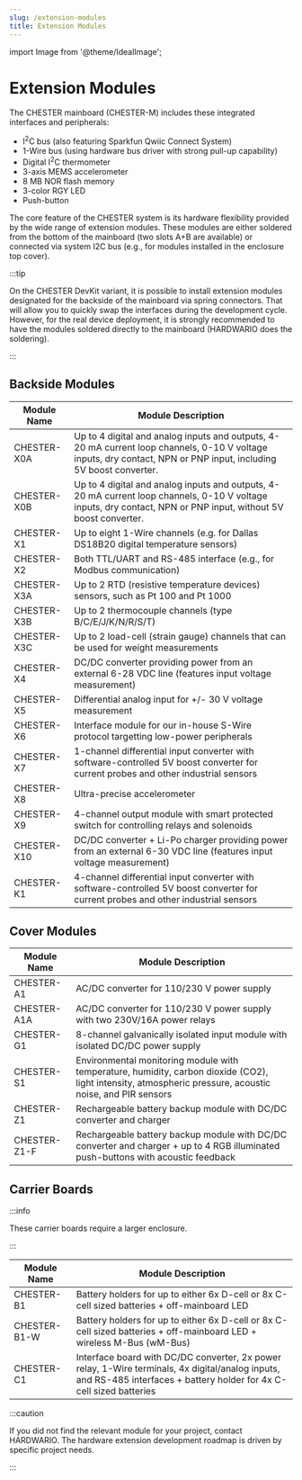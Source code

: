 ```yaml
---
slug: /extension-modules
title: Extension Modules
---
```

import Image from '@theme/IdealImage';

# Extension Modules

The CHESTER mainboard (CHESTER-M) includes these integrated interfaces and peripherals:

* I<sup>2</sup>C bus (also featuring Sparkfun Qwiic Connect System)
* 1-Wire bus (using hardware bus driver with strong pull-up capability)
* Digital I<sup>2</sup>C thermometer
* 3-axis MEMS accelerometer
* 8 MB NOR flash memory
* 3-color RGY LED
* Push-button

The core feature of the CHESTER system is its hardware flexibility provided by the wide range of extension modules. These modules are either soldered from the bottom of the mainboard (two slots A+B are available) or connected via system I2C bus (e.g., for modules installed in the enclosure top cover).

:::tip

On the CHESTER DevKit variant, it is possible to install extension modules designated for the backside of the mainboard via spring connectors. That will allow you to quickly swap the interfaces during the development cycle. However, for the real device deployment, it is strongly recommended to have the modules soldered directly to the mainboard (HARDWARIO does the soldering).

:::

## Backside Modules

| Module Name | Module Description                                                                                                                                                |
| ----------- | ----------------------------------------------------------------------------------------------------------------------------------------------------------------- |
| CHESTER-X0A | Up to 4 digital and analog inputs and outputs, 4-20 mA current loop channels, 0-10 V voltage inputs, dry contact, NPN or PNP input, including 5V boost converter. |
| CHESTER-X0B | Up to 4 digital and analog inputs and outputs, 4-20 mA current loop channels, 0-10 V voltage inputs, dry contact, NPN or PNP input, without 5V boost converter.   |
| CHESTER-X1  | Up to eight 1-Wire channels (e.g. for Dallas DS18B20 digital temperature sensors)                                                                                 |
| CHESTER-X2  | Both TTL/UART and RS-485 interface (e.g., for Modbus communication)                                                                                               |
| CHESTER-X3A | Up to 2 RTD (resistive temperature devices) sensors, such as Pt 100 and Pt 1000                                                                                   |
| CHESTER-X3B | Up to 2 thermocouple channels (type B/C/E/J/K/N/R/S/T)                                                                                                            |
| CHESTER-X3C | Up to 2 load-cell (strain gauge) channels that can be used for weight measurements                                                                                |
| CHESTER-X4  | DC/DC converter providing power from an external 6-28 VDC line (features input voltage measurement)                                                               |
| CHESTER-X5  | Differential analog input for +/- 30 V voltage measurement                                                                                                        |
| CHESTER-X6  | Interface module for our in-house S-Wire protocol targetting low-power peripherals                                                                                |
| CHESTER-X7  | 1-channel differential input converter with software-controlled 5V boost converter for current probes and other industrial sensors                                |
| CHESTER-X8  | Ultra-precise accelerometer                                                                                                                                       |
| CHESTER-X9  | 4-channel output module with smart protected switch for controlling relays and solenoids                                                                          |
| CHESTER-X10 | DC/DC converter + Li-Po charger providing power from an external 6-30 VDC line (features input voltage measurement)                                               |
| CHESTER-K1  | 4-channel differential input converter with software-controlled 5V boost converter for current probes and other industrial sensors                                |

## Cover Modules

| Module Name  | Module Description                                                                                                                                       |
| ------------ | -------------------------------------------------------------------------------------------------------------------------------------------------------- |
| CHESTER-A1   | AC/DC converter for 110/230 V power supply                                                                                                               |
| CHESTER-A1A  | AC/DC converter for 110/230 V power supply with two 230V/16A power relays                                                                                |
| CHESTER-G1   | 8-channel galvanically isolated input module with isolated DC/DC power supply                                                                            |
| CHESTER-S1   | Environmental monitoring module with temperature, humidity, carbon dioxide (CO2), light intensity, atmospheric pressure, acoustic noise, and PIR sensors |
| CHESTER-Z1   | Rechargeable battery backup module with DC/DC converter and charger                                                                                      |
| CHESTER-Z1-F | Rechargeable battery backup module with DC/DC converter and charger + up to 4 RGB illuminated push-buttons with acoustic feedback                        |

## Carrier Boards

:::info

These carrier boards require a larger enclosure.

:::

| Module Name  | Module Description                                                                                                                                                     |
| ------------ | ---------------------------------------------------------------------------------------------------------------------------------------------------------------------- |
| CHESTER-B1   | Battery holders for up to either 6x D-cell or 8x C-cell sized batteries + off-mainboard LED                                                                            |
| CHESTER-B1-W | Battery holders for up to either 6x D-cell or 8x C-cell sized batteries + off-mainboard LED + wireless M-Bus (wM-Bus)                                                  |
| CHESTER-C1   | Interface board with DC/DC converter, 2x power relay, 1-Wire terminals, 4x digital/analog inputs, and RS-485 interfaces + battery holder for 4x C-cell sized batteries |

:::caution

If you did not find the relevant module for your project, contact HARDWARIO. The hardware extension development roadmap is driven by specific project needs.

:::
